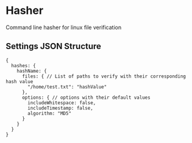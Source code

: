# Hasher
Command line hasher for linux file verification

## Settings JSON Structure

```json5
{
  hashes: {
    hashName: {
      files: { // List of paths to verify with their corresponding hash value
        "/home/test.txt": "hashValue"
      },
      options: { // options with their default values
        includeWhitespace: false, 
        includeTimestamp: false,
        algorithm: "MD5"
      }
    }
  }
}
```
